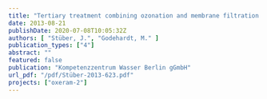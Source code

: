 ```yaml
---
title: "Tertiary treatment combining ozonation and membrane filtration – Pilot scale investigations"
date: 2013-08-21
publishDate: 2020-07-08T10:05:32Z
authors: [ "Stüber, J.", "Godehardt, M." ]
publication_types: ["4"]
abstract: ""
featured: false
publication: "Kompetenzzentrum Wasser Berlin gGmbH"
url_pdf: "/pdf/Stüber-2013-623.pdf"
projects: ["oxeram-2"]
---
```


